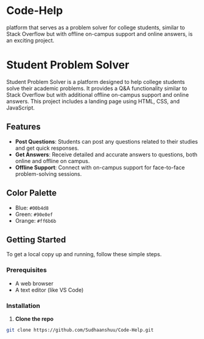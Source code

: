 # Code-Help
platform that serves as a problem solver for college students, similar to Stack Overflow but with offline on-campus support and online answers, is an exciting project.
# Student Problem Solver

Student Problem Solver is a platform designed to help college students solve their academic problems. It provides a Q&A functionality similar to Stack Overflow but with additional offline on-campus support and online answers. This project includes a landing page using HTML, CSS, and JavaScript.

## Features

- **Post Questions**: Students can post any questions related to their studies and get quick responses.
- **Get Answers**: Receive detailed and accurate answers to questions, both online and offline on campus.
- **Offline Support**: Connect with on-campus support for face-to-face problem-solving sessions.

## Color Palette

- Blue: `#00b4d8`
- Green: `#90e0ef`
- Orange: `#ff6b6b`

## Getting Started

To get a local copy up and running, follow these simple steps.

### Prerequisites

- A web browser
- A text editor (like VS Code)

### Installation

1. **Clone the repo**

```bash
git clone https://github.com/Sudhaanshuu/Code-Help.git

